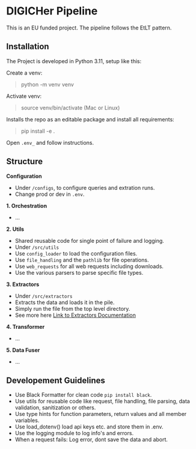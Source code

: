 # DIGICHer Pipeline

This is an EU funded project. The pipeline follows the EtLT pattern.

## Installation

The Project is developed in Python 3.11, setup like this:

Create a venv:

> python -m venv venv

Activate venv:

> source venv/bin/activate (Mac or Linux)

Installs the repo as an editable package and install all requirements:

> pip install -e .

Open `.env_` and follow instructions.

## Structure

**Configuration**

- Under `/configs`, to configure queries and extration runs.
- Change prod or dev in `.env`.

**1. Orchestration**

- ...

**2. Utils**

- Shared reusable code for single point of failure and logging.
- Under `/src/utils`
- Use `config_loader` to load the configuration files.
- Use `file_handling` and the `pathlib` for file operations.
- Use `web_requests` for all web requests including downloads.
- Use the various parsers to parse specific file types.

**3. Extractors**

- Under `/src/extractors`
- Extracts the data and loads it in the pile.
- Simply run the file from the top level directory.
- See more here [Link to Extractors Documentation](src/extractors/README.md)

**4. Transformer**

- ...

**5. Data Fuser**

- ...

## Developement Guidelines

- Use Black Formatter for clean code `pip install black`.
- Use utils for reusable code like request, file handling, file parsing, data validation, sanitization or others.
- Use type hints for function parameters, return values and all member variables.
- Use load_dotenv() load api keys etc. and store them in .env.
- Use the logging module to log info's and errors.
- When a request fails: Log error, dont save the data and abort.
